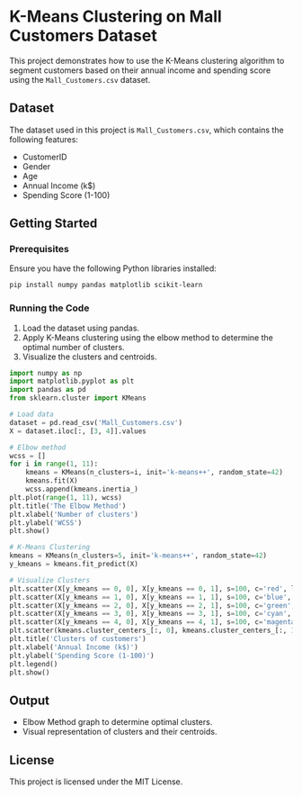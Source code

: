 # K-Means Clustering on Mall Customers Dataset

This project demonstrates how to use the K-Means clustering algorithm to segment customers based on their annual income and spending score using the `Mall_Customers.csv` dataset.

## Dataset

The dataset used in this project is `Mall_Customers.csv`, which contains the following features:

- CustomerID
- Gender
- Age
- Annual Income (k$)
- Spending Score (1-100)

## Getting Started

### Prerequisites

Ensure you have the following Python libraries installed:

```bash
pip install numpy pandas matplotlib scikit-learn
```

### Running the Code

1. Load the dataset using pandas.
2. Apply K-Means clustering using the elbow method to determine the optimal number of clusters.
3. Visualize the clusters and centroids.

```python
import numpy as np
import matplotlib.pyplot as plt
import pandas as pd
from sklearn.cluster import KMeans

# Load data
dataset = pd.read_csv('Mall_Customers.csv')
X = dataset.iloc[:, [3, 4]].values

# Elbow method
wcss = []
for i in range(1, 11):
    kmeans = KMeans(n_clusters=i, init='k-means++', random_state=42)
    kmeans.fit(X)
    wcss.append(kmeans.inertia_)
plt.plot(range(1, 11), wcss)
plt.title('The Elbow Method')
plt.xlabel('Number of clusters')
plt.ylabel('WCSS')
plt.show()

# K-Means Clustering
kmeans = KMeans(n_clusters=5, init='k-means++', random_state=42)
y_kmeans = kmeans.fit_predict(X)

# Visualize Clusters
plt.scatter(X[y_kmeans == 0, 0], X[y_kmeans == 0, 1], s=100, c='red', label='Cluster 1')
plt.scatter(X[y_kmeans == 1, 0], X[y_kmeans == 1, 1], s=100, c='blue', label='Cluster 2')
plt.scatter(X[y_kmeans == 2, 0], X[y_kmeans == 2, 1], s=100, c='green', label='Cluster 3')
plt.scatter(X[y_kmeans == 3, 0], X[y_kmeans == 3, 1], s=100, c='cyan', label='Cluster 4')
plt.scatter(X[y_kmeans == 4, 0], X[y_kmeans == 4, 1], s=100, c='magenta', label='Cluster 5')
plt.scatter(kmeans.cluster_centers_[:, 0], kmeans.cluster_centers_[:, 1], s=300, c='yellow', label='Centroids')
plt.title('Clusters of customers')
plt.xlabel('Annual Income (k$)')
plt.ylabel('Spending Score (1-100)')
plt.legend()
plt.show()
```

## Output

- Elbow Method graph to determine optimal clusters.
- Visual representation of clusters and their centroids.

## License

This project is licensed under the MIT License.